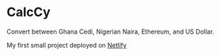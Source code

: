 # CalcCy
Convert between Ghana Cedi, Nigerian Naira, Ethereum, and US Dollar.

My first small project deployed on [Netlify](https://calccy.netlify.app/)
